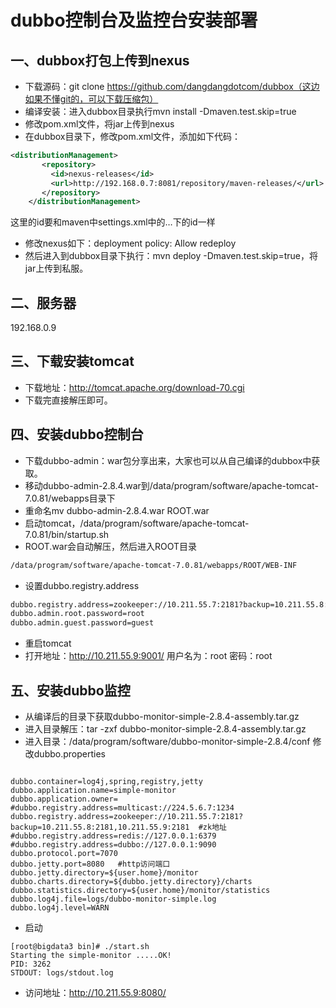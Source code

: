 # dubbo控制台及监控台安装部署


## 一、dubbox打包上传到nexus

* 下载源码：git clone https://github.com/dangdangdotcom/dubbox（这边如果不懂git的，可以下载压缩包）
* 编译安装：进入dubbox目录执行mvn install -Dmaven.test.skip=true
* 修改pom.xml文件，将jar上传到nexus
* 在dubbox目录下，修改pom.xml文件，添加如下代码：

```xml
<distributionManagement>
       <repository>
         <id>nexus-releases</id>
         <url>http://192.168.0.7:8081/repository/maven-releases/</url>
       </repository> 
    </distributionManagement>

```
这里的id要和maven中settings.xml中的<server>…</server>下的id一样

* 修改nexus如下：deployment policy: Allow redeploy
* 然后进入到dubbox目录下执行：mvn deploy -Dmaven.test.skip=true，将jar上传到私服。

## 二、服务器
192.168.0.9


## 三、下载安装tomcat
* 下载地址：http://tomcat.apache.org/download-70.cgi
* 下载完直接解压即可。

## 四、安装dubbo控制台

* 下载dubbo-admin：war包分享出来，大家也可以从自己编译的dubbox中获取。
* 移动dubbo-admin-2.8.4.war到/data/program/software/apache-tomcat-7.0.81/webapps目录下
* 重命名mv dubbo-admin-2.8.4.war ROOT.war
* 启动tomcat，/data/program/software/apache-tomcat-7.0.81/bin/startup.sh
* ROOT.war会自动解压，然后进入ROOT目录
```xml
/data/program/software/apache-tomcat-7.0.81/webapps/ROOT/WEB-INF
```

* 设置dubbo.registry.address
```xml
dubbo.registry.address=zookeeper://10.211.55.7:2181?backup=10.211.55.8:2181,10.211.55.9:2181
dubbo.admin.root.password=root
dubbo.admin.guest.password=guest

```

* 重启tomcat
* 打开地址：http://10.211.55.9:9001/   用户名为：root   密码：root

## 五、安装dubbo监控

* 从编译后的目录下获取dubbo-monitor-simple-2.8.4-assembly.tar.gz
* 进入目录解压：tar -zxf dubbo-monitor-simple-2.8.4-assembly.tar.gz
* 进入目录：/data/program/software/dubbo-monitor-simple-2.8.4/conf 修改dubbo.properties

```shell

dubbo.container=log4j,spring,registry,jetty
dubbo.application.name=simple-monitor
dubbo.application.owner=
#dubbo.registry.address=multicast://224.5.6.7:1234
dubbo.registry.address=zookeeper://10.211.55.7:2181?backup=10.211.55.8:2181,10.211.55.9:2181  #zk地址
#dubbo.registry.address=redis://127.0.0.1:6379
#dubbo.registry.address=dubbo://127.0.0.1:9090
dubbo.protocol.port=7070
dubbo.jetty.port=8080   #http访问端口
dubbo.jetty.directory=${user.home}/monitor
dubbo.charts.directory=${dubbo.jetty.directory}/charts
dubbo.statistics.directory=${user.home}/monitor/statistics
dubbo.log4j.file=logs/dubbo-monitor-simple.log
dubbo.log4j.level=WARN

```

* 启动

```shell
[root@bigdata3 bin]# ./start.sh 
Starting the simple-monitor .....OK!
PID: 3262
STDOUT: logs/stdout.log

```

* 访问地址：http://10.211.55.9:8080/





